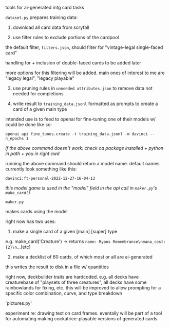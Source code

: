 tools for ai-generated mtg card tasks

`dataset.py` prepares training data:

1. download all card data from scryfall

2. use filter rules to exclude portions of the cardpool

the default filter, `filters.json`, should filter for "vintage-legal single-faced card"

handling for + inclusion of double-faced cards to be added later

more options for this filtering will be added. main ones of interest to me are "legacy legal", "legacy playable"

3. use pruning rules in `unneeded attributes.json` to remove data not needed for completions

4. write result to `training_data.jsonl` formatted as prompts to create a card of a given main type

intended use is to feed to openai for fine-tuning one of their models w/ could be done like so:

```openai api fine_tunes.create -t training_data.jsonl -m davinci --n_epochs 1```

*if the above command doesn't work: check oa package installed + python in path + you in right cwd*

running the above command should return a model name. default names currently look something like this:

`davinci:ft-personal-2022-12-27-16-04-13`

*this model game is used in the "model" field in the api call in `maker.py`'s `make_card()`*

`maker.py`

makes cards using the model

right now has two uses:

1. make a single card of a given [main] [super] type

  e.g. make_card('Creature') -> returns `name: Ryans Remembrance\nmana_cost: {2}\n`...[etc]

2. make a decklist of 60 cards, of which most or all are ai-generated

  this writes the result to disk in a file w/ quantities

  right now, deckbuilder traits are hardcoded. e.g. all decks have creaturebase of "playsets of three creatures", all decks have some rainbowlands for fixing, etc. this will be improved to allow prompting for a specific color combination, curve, and type breakdown

`pictures.py'

experiment re: drawing text on card frames. eventally will be part of a tool for automating making cockatrice-playable versions of generated cards